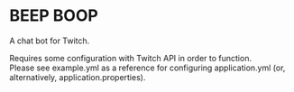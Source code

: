 # BEEP BOOP

A chat bot for Twitch.

Requires some configuration with Twitch API in order to function.
<br>Please see example.yml as a reference for configuring application.yml (or, alternatively, application.properties).